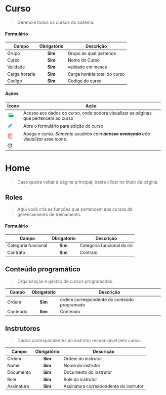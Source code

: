 # Curso

> Gerencie todos os cursos do sistema.

#### Formulário

| Campo         | Obrigatório | Descrição                    |
| ------------- | :---------: | ---------------------------- |
| Grupo         |   **Sim**   | Grupo ao qual pertence       |
| Curso         |   **Sim**   | Nome do Curso                |
| Validade      |   **Sim**   | validade em meses            |
| Carga horaria |   **Sim**   | Carga horária total do curso |
| Codigo        |   **Sim**   | Codigo do curso              |

#### Ações

| Ícone                                      | Ação                                                                                  |
| ------------------------------------------ | ------------------------------------------------------------------------------------- |
| ![logo](../../assets/icons/FolderOpen.png) | Acesso aos dados do curso, onde poderá visualizar as páginas que pertencem ao curso   |
| ![logo](../../assets/icons/Pencil.png)     | Abre o formulário para edição do curso                                                |
| ![logo](../../assets/icons/Trash.png)      | Apaga o curso. _Somente usuários com **acesso avançado** irão visualizar esse ícone._ |
| ![logo](../../assets/icons/reload.png)     |                                                                                       |

# Home

> Caso queira voltar à página principal, basta clicar no título da página.

## Roles

> Aqui você cria as funções que pertencem aos cursos de gerenciamento de treinamento.

#### Formulário

| Campo               | Obrigatório | Descrição                  |
| ------------------- | :---------: | -------------------------- |
| Categoria funcional |   **Sim**   | Categoria funcional do rol |
| Contrato            |   **Sim**   | Contrato                   |

## Conteúdo programático

> Organização e gestão de cursos programados.

| Campo    | Obrigatório | Descrição                                   |
| -------- | :---------: | ------------------------------------------- |
| Ordem    |   **Sim**   | ordem correspondente do conteúdo programado |
| Conteúdo |   **Sim**   | Conteúdo                                    |

## Instrutores

> Dados correspondentes ao instrutor responsável pelo curso.

| Campo      | Obrigatório | Descrição                              |
| ---------- | :---------: | -------------------------------------- |
| Ordem      |   **Sim**   | Ordem do instrutor                     |
| Nome       |   **Sim**   | Nome do instrutor                      |
| Documento  |   **Sim**   | Documento do instrutor                 |
| Role       |   **Sim**   | Role do instrutor                      |
| Assinatura |   **Sim**   | Assinatura correspondente do instrutor |
